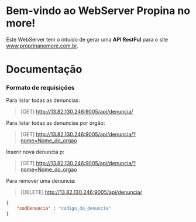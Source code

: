 # Bem-vindo ao WebServer Propina no more!

Este WebServer tem o intuído de gerar  uma **API RestFul** para o site www.proprinanomore.com.br.

# Documentação
### Formato de requisições
Para listar todas as denuncias:

> [GET] http://13.82.130.246:9005/api/denuncia/

Para listar todas as denuncias por órgão:
> [GET] http://13.82.130.246:9005/api/denuncia/?nome=Nome_do_orgao

Inserir nova denuncia p:
> [GET] http://13.82.130.246:9005/api/denuncia/?nome=Nome_do_orgao

Para remover uma denuncia:
> [DELETE] http://13.82.130.246:9005/api/denuncia/

```json
{
	"codDenuncia" : "codigo_da_denuncia"
}
```